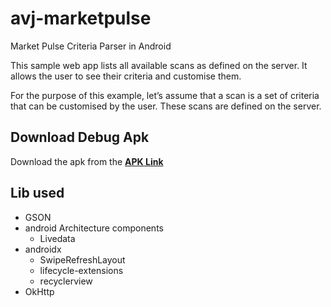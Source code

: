 # avj-marketpulse
Market Pulse  Criteria Parser in Android

This sample web app lists all available scans as defined on the server. It allows the user to see their criteria and customise them. 

For the purpose of this example, let’s assume that a scan is a set of criteria that can be customised by the user. These scans are defined on the server. 
## Download Debug Apk
Download the apk from the [**APK Link**](https://github.com/anaghvj/avj-marketpulse/blob/master/apk/app-debug-v1.apk)

## Lib used
 - GSON 
 - android Architecture components
	 - Livedata
 - androidx  
	- SwipeRefreshLayout
	- lifecycle-extensions
	- recyclerview
- OkHttp
